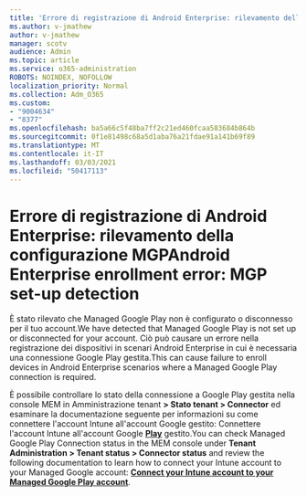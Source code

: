 ```yaml
---
title: 'Errore di registrazione di Android Enterprise: rilevamento della configurazione MGP'
ms.author: v-jmathew
author: v-jmathew
manager: scotv
audience: Admin
ms.topic: article
ms.service: o365-administration
ROBOTS: NOINDEX, NOFOLLOW
localization_priority: Normal
ms.collection: Adm_O365
ms.custom:
- "9004634"
- "8377"
ms.openlocfilehash: ba5a66c5f48ba7ff2c21ed460fcaa583684b864b
ms.sourcegitcommit: 0f1e81498c68a5d1aba76a21fdae91a141b69f89
ms.translationtype: MT
ms.contentlocale: it-IT
ms.lasthandoff: 03/03/2021
ms.locfileid: "50417113"
---
```

# <a name="android-enterprise-enrollment-error-mgp-set-up-detection"></a><span data-ttu-id="6d003-102">Errore di registrazione di Android Enterprise: rilevamento della configurazione MGP</span><span class="sxs-lookup"><span data-stu-id="6d003-102">Android Enterprise enrollment error: MGP set-up detection</span></span>

<span data-ttu-id="6d003-103">È stato rilevato che Managed Google Play non è configurato o disconnesso per il tuo account.</span><span class="sxs-lookup"><span data-stu-id="6d003-103">We have detected that Managed Google Play is not set up or disconnected for your account.</span></span> <span data-ttu-id="6d003-104">Ciò può causare un errore nella registrazione dei dispositivi in scenari Android Enterprise in cui è necessaria una connessione Google Play gestita.</span><span class="sxs-lookup"><span data-stu-id="6d003-104">This can cause failure to enroll devices in Android Enterprise scenarios where a Managed Google Play connection is required.</span></span>

<span data-ttu-id="6d003-105">È possibile controllare lo stato della connessione a Google Play gestita nella console MEM in Amministrazione tenant **> Stato tenant > Connector** ed esaminare la documentazione seguente per informazioni su come connettere l'account Intune all'account Google gestito: Connettere l'account Intune all'account Google **[Play](https://docs.microsoft.com/mem/intune/enrollment/connect-intune-android-enterprise)** gestito.</span><span class="sxs-lookup"><span data-stu-id="6d003-105">You can check Managed Google Play Connection status in the MEM console under **Tenant Administration > Tenant status > Connector status** and review the following documentation to learn how to connect your Intune account to your Managed Google account: **[Connect your Intune account to your Managed Google Play account](https://docs.microsoft.com/mem/intune/enrollment/connect-intune-android-enterprise)**.</span></span>
